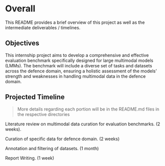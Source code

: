 # Overall
This README provides a brief overview of this project as well as the intermediate deliverables / timelines.

## Objectives

This internship project aims to develop a comprehensive and effective evaluation benchmark specifically designed for large multimodal models (LMMs). The benchmark will include a diverse set of tasks and datasets across the defence domain, ensuring a holistic assessment of the models’ strength and weaknesses in handling multimodal data in the defence domain.​


## Projected Timeline
> More details regarding each portion will be in the README.md files in the respective directories

Literature review on multimodal data curation for evaluation benchmarks. (2 weeks).​

Curation of specific data for defence domain. (2 weeks)​

Annotation and filtering of datasets. (1 month)​

Report Writing. (1 week)

